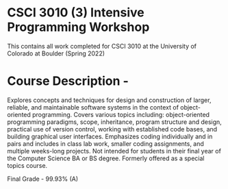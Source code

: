 # CSCI 3010 (3) Intensive Programming Workshop
This contains all work completed for CSCI 3010 at the University of Colorado at Boulder (Spring 2022)

# Course Description -
Explores concepts and techniques for design and construction of larger, reliable, and maintainable software systems in the context of object-oriented programming. Covers various topics including: object-oriented programming paradigms, scope, inheritance, program structure and design, practical use of version control, working with established code bases, and building graphical user interfaces. Emphasizes coding individually and in pairs and includes in class lab work, smaller coding assignments, and multiple weeks-long projects. Not intended for students in their final year of the Computer Science BA or BS degree. Formerly offered as a special topics course.

Final Grade - 99.93% (A)
